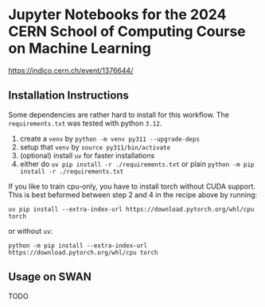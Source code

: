 # Jupyter Notebooks for the 2024 CERN School of Computing Course on Machine Learning

https://indico.cern.ch/event/1376644/

## Installation Instructions

Some dependencies are rather hard to install for this workflow. The `requirements.txt` was tested with python `3.12`. 

1. create a `venv` by `python -m venv py311 --upgrade-deps`
2. setup that `venv` by `source py311/bin/activate`
3. (optional) install `uv` for faster installations
4. either do `uv pip install -r ./requirements.txt` or plain `python -m pip install -r ./requirements.txt`

If you like to train cpu-only, you have to install torch without CUDA support. This is best beformed between step 2 and 4 in the recipe above by running:
```shell
uv pip install --extra-index-url https://download.pytorch.org/whl/cpu torch
```
or without `uv`:
```shell
python -m pip install --extra-index-url https://download.pytorch.org/whl/cpu torch
```

## Usage on SWAN

TODO
